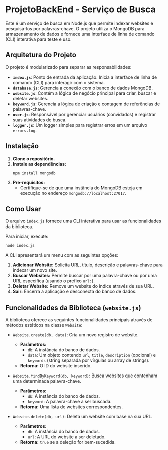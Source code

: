 # ProjetoBackEnd - Serviço de Busca

Este é um serviço de busca em Node.js que permite indexar websites e pesquisá-los por palavras-chave. O projeto utiliza o MongoDB para armazenamento de dados e fornece uma interface de linha de comando (CLI) interativa para teste e uso.

## Arquitetura do Projeto

O projeto é modularizado para separar as responsabilidades:

* **`index.js`**: Ponto de entrada da aplicação. Inicia a interface de linha de comando (CLI) para interagir com o sistema.
* **`database.js`**: Gerencia a conexão com o banco de dados MongoDB.
* **`website.js`**: Contém a lógica de negócio principal para criar, buscar e deletar websites.
* **`keyword.js`**: Gerencia a lógica de criação e contagem de referências de palavras-chave.
* **`user.js`**: Responsável por gerenciar usuários (convidados) e registrar suas atividades de busca.
* **`logger.js`**: Um logger simples para registrar erros em um arquivo `errors.log`.

## Instalação

1.  **Clone o repositório.**
2.  **Instale as dependências:**
    ```bash
    npm install mongodb
    ```
3.  **Pré-requisitos:**
    * Certifique-se de que uma instância do MongoDB esteja em execução no endereço `mongodb://localhost:27017`.

## Como Usar

O arquivo `index.js` fornece uma CLI interativa para usar as funcionalidades da biblioteca.

Para iniciar, execute:
```bash
node index.js
```
A CLI apresentará um menu com as seguintes opções:
1.  **Adicionar Website:** Solicita URL, título, descrição e palavras-chave para indexar um novo site.
2.  **Buscar Websites:** Permite buscar por uma palavra-chave ou por uma URL específica (usando o prefixo `url:`).
3.  **Deletar Website:** Remove um website do índice através de sua URL.
4.  **Sair:** Encerra a aplicação e desconecta do banco de dados.

## Funcionalidades da Biblioteca (`website.js`)

A biblioteca oferece as seguintes funcionalidades principais através de métodos estáticos na classe `Website`:

* `Website.create(db, data)`: Cria um novo registro de website.
    * **Parâmetros:**
        * `db`: A instância do banco de dados.
        * `data`: Um objeto contendo `url`, `title`, `description` (opcional) e `keywords` (string separada por vírgulas ou array de strings).
    * **Retorna:** O ID do website inserido.

* `Website.findByKeyword(db, keyword)`: Busca websites que contenham uma determinada palavra-chave.
    * **Parâmetros:**
        * `db`: A instância do banco de dados.
        * `keyword`: A palavra-chave a ser buscada.
    * **Retorna:** Uma lista de websites correspondentes.

* `Website.delete(db, url)`: Deleta um website com base na sua URL.
    * **Parâmetros:**
        * `db`: A instância do banco de dados.
        * `url`: A URL do website a ser deletado.
    * **Retorna:** `true` se a deleção for bem-sucedida.
